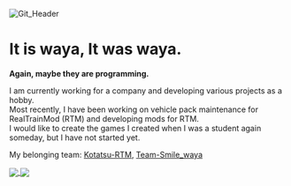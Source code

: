 ![Git_Header](https://user-images.githubusercontent.com/42435123/194705830-2aeda632-b03f-4a01-9f1a-2b5a59bec1b0.jpeg)

# It is waya, It was waya.

**Again, maybe they are programming.**

I am currently working for a company and developing various projects as a hobby.  
Most recently, I have been working on vehicle pack maintenance for RealTrainMod (RTM) and developing mods for RTM.  
I would like to create the games I created when I was a student again someday, but I have not started yet.

My belonging team: [Kotatsu-RTM](https://github.com/Kotatsu-RTM/), [Team-Smile_waya](https://github.com/team-morumotto/)

<a href="https://github.com/anuraghazra/github-readme-stats">
  <img align="center" src="https://github-readme-stats.vercel.app/api?username=waya0125&count_private=true&show_icons=true&theme=merko" />
</a>
<a href="https://github.com/anuraghazra/convoychat">
  <img align="center" src="https://github-readme-stats.vercel.app/api/top-langs/?username=waya0125&layout=compact" />
</a>
